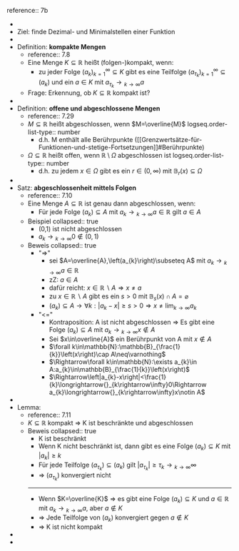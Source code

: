 reference:: 7b

-
- Ziel: finde Dezimal- und Minimalstellen einer Funktion
-
- Definition: **kompakte Mengen**
	- reference:: 7.8
	- Eine Menge $K\subseteq\mathbb{R}$ heißt (folgen-)kompakt, wenn:
		- zu jeder Folge $\left(a_{k}\right)_{k=1}^{\infty}\subseteq K$ gibt es eine Teilfolge $\left(a_{\tau_{k}}\right)_{k=1}^{\infty}\subseteq\left(a_{k}\right)$ und ein $a\in K$ mit $a_{\tau_{k}}\longrightarrow{}_{k\rightarrow\infty}a$
	- Frage: Erkennung, ob $K\subseteq\mathbb{R}$ kompakt ist?
-
- Definition: **offene und abgeschlossene Mengen**
	- reference:: 7.29
	- $M\subseteq\mathbb{R}$ heißt abgeschlossen, wenn $M=\overline{M}$
	  logseq.order-list-type:: number
		- d.h. M enthält alle Berührpunkte ([[Grenzwertsätze-für-Funktionen-und-stetige-Fortsetzungen]]\#Berührpunkte)
	- $\Omega\subseteq\mathbb{R}$ heißt offen, wenn $\mathbb{R}\setminus\Omega$ abgeschlossen ist
	  logseq.order-list-type:: number
		- d.h. zu jedem $x\in\Omega$ gibt es ein $r\in\left(0,\infty\right)$ mit $\mathbb{B}_{r}\left(x\right)\subseteq\Omega$
-
- Satz: **abgeschlossenheit mittels Folgen**
	- reference:: 7.10
	- Eine Menge $A\subseteq\mathbb{R}$ ist genau dann abgeschlossen, wenn:
		- Für jede Folge $\left(a_{k}\right)\subseteq A$ mit $a_{k}\longrightarrow{}_{k\rightarrow\infty}a\in\mathbb{R}$ gilt $a\in A$
	- Beispiel
	  collapsed:: true
		- (0,1) ist nicht abgeschlossen
		- $a_{k}\longrightarrow{}_{k\rightarrow\infty}0\notin\left(0,1\right)$
	- Beweis
	  collapsed:: true
		- "=>"
			- sei $A=\overline{A},\left(a_{k}\right)\subseteq A$ mit $a_{k}\longrightarrow{}_{k\rightarrow\infty}a\in\mathbb{R}$
			- zZ: $a\in A$
			- dafür reicht: $x\in\mathbb{R}\backslash A\Rightarrow x\neq a$
			- zu $x\in\mathbb{R}\backslash A$ gibt es ein $s>0$ mit $\mathbb{B}_{s}\left(x\right)\cap A=\varnothing$
			- $\left(a_{k}\right)\subseteq A\rightarrow\forall k:\left|a_{k}-x\right|\geq s>0\Rightarrow x\neq\lim_{k\rightarrow\infty}a_{k}$
		- "<="
			- Kontraposition: A ist nicht abgeschlossen => Es gibt eine Folge $\left(a_{k}\right)\subseteq A$ mit $a_{k}\longrightarrow{}_{k\rightarrow\infty}x\notin A$
			- Sei $x\in\overline{A}$ ein Berührpunkt von A mit $x\notin A$
			- $\forall k\in\mathbb{N}:\mathbb{B}_{\frac{1}{k}}\left(x\right)\cap A\neq\varnothing$
			- $\Rightarrow\forall k\in\mathbb{N}:\exists a_{k}\in A:a_{k}\in\mathbb{B}_{\frac{1}{k}}\left(x\right)$
			- $\Rightarrow\left|a_{k}-x\right|<\frac{1}{k}\longrightarrow{}_{k\rightarrow\infty}0\Rightarrow a_{k}\longrightarrow{}_{k\rightarrow\infty}x\notin A$
-
- Lemma:
	- reference:: 7.11
	- $K\subseteq\mathbb{R}$ kompakt => K ist beschränkte und abgeschlossen
	- Beweis
	  collapsed:: true
		- K ist beschränkt
		- Wenn K nicht beschränkt ist, dann gibt es eine Folge $\left(a_{k}\right)\subseteq K$ mit $\left|a_{k}\right|\geq k$
		- Für jede Teilfolge $\left(a_{\tau_{k}}\right)\subseteq\left(a_{k}\right)$ gilt $\left|a_{\tau_{k}}\right|\geq\tau_{k}\longrightarrow{}_{k\rightarrow\infty}\infty$
		- => $\left(a_{\tau_{k}}\right)$ konvergiert nicht
		- ---
		- Wenn $K=\overline{K}$ => es gibt eine Folge $\left(a_{k}\right)\subseteq K$ und $a\in\mathbb{R}$ mit $a_{k}\longrightarrow{}_{k\rightarrow\infty}a$, aber $a\notin K$
		- => Jede Teilfolge von $\left(a_{k}\right)$ konvergiert gegen $a\notin K$
		- => K ist nicht kompakt
-
-